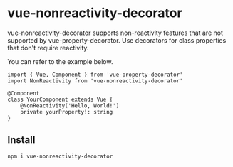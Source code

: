 # vue-nonreactivity-decorator

vue-nonreactivity-decorator supports non-reactivity features that are not supported by vue-property-decorator. Use decorators for class properties that don't require reactivity.

You can refer to the example below.

```
import { Vue, Component } from 'vue-property-decorator'
import NonReactivity from 'vue-nonreactivity-decorator'

@Component
class YourComponent extends Vue {
    @NonReactivity('Hello, World!')
    private yourProperty!: string
}
```

## Install
```
npm i vue-nonreactivity-decorator
```